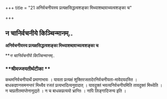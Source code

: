 +++
title = "21 अनिर्वचनीयस्य प्रत्यक्षसिद्धत्वशङ्का मिथ्याशब्दवाच्यत्वशङ्का च"

+++


## न चानिर्वचनीये किञ्चिन्मानम्..

**अनिर्वचनीयस्य प्रत्यक्षसिद्धत्वशङ्का मिथ्याशब्दवाच्यत्वशङ्का च**

***न चानिर्वचनीये किञ्चिन्मानम्..*

### **श्रीमज्जयतीर्थटीका **

कथमनिर्वचनीयार्थे प्रमाणाभावः । यावता प्रत्यक्षं शुक्तिरजतादेरनिर्वचनीयता-मावेदयदस्ति । बाधकज्ञानसमनन्तरं मिथ्यैव रजतं प्रत्यभादित्यनुवादात् । यावदुक्तं भवत्यनिर्वचनीयमिति तावदुक्तं मिथ्येति । न चाप्रतीतमाप्तेनानूद्यते । न च बाधकप्रत्ययो भ्रान्तिः । नापि लिङ्गादिजन्य इति ।


